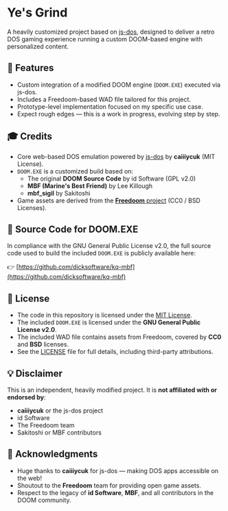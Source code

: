 # Ye's Grind

A heavily customized project based on [js-dos](https://github.com/caiiiycuk/js-dos), designed to deliver a retro DOS gaming experience running a custom DOOM-based engine with personalized content.

## 🚀 Features
- Custom integration of a modified DOOM engine (`DOOM.EXE`) executed via js-dos.
- Includes a Freedoom-based WAD file tailored for this project.
- Prototype-level implementation focused on my specific use case.
- Expect rough edges — this is a work in progress, evolving step by step.

## 🎓 Credits
- Core web-based DOS emulation powered by [js-dos](https://github.com/caiiiycuk/js-dos) by **caiiiycuk** (MIT License).
- `DOOM.EXE` is a customized build based on:
  - The original **DOOM Source Code** by id Software (GPL v2.0)
  - **MBF (Marine's Best Friend)** by Lee Killough
  - **mbf_sigil** by Sakitoshi
- Game assets are derived from the [**Freedoom** project](https://freedoom.github.io/) (CC0 / BSD Licenses).

## 📂 Source Code for DOOM.EXE
In compliance with the GNU General Public License v2.0, the full source code used to build the included `DOOM.EXE` is publicly available here:

👉 [https://github.com/dicksoftware/kq-mbf](https://github.com/dicksoftware/kq-mbf)

## 📄 License
- The code in this repository is licensed under the [MIT License](./LICENSE).
- The included `DOOM.EXE` is licensed under the **GNU General Public License v2.0**.
- The included WAD file contains assets from Freedoom, covered by **CC0** and **BSD** licenses.
- See the [LICENSE](./LICENSE) file for full details, including third-party attributions.

## 💡 Disclaimer
This is an independent, heavily modified project. It is **not affiliated with or endorsed by**:
- **caiiiycuk** or the js-dos project
- id Software
- The Freedoom team
- Sakitoshi or MBF contributors

## 🙌 Acknowledgments
- Huge thanks to **caiiiycuk** for js-dos — making DOS apps accessible on the web!
- Shoutout to the **Freedoom** team for providing open game assets.
- Respect to the legacy of **id Software**, **MBF**, and all contributors in the DOOM community.